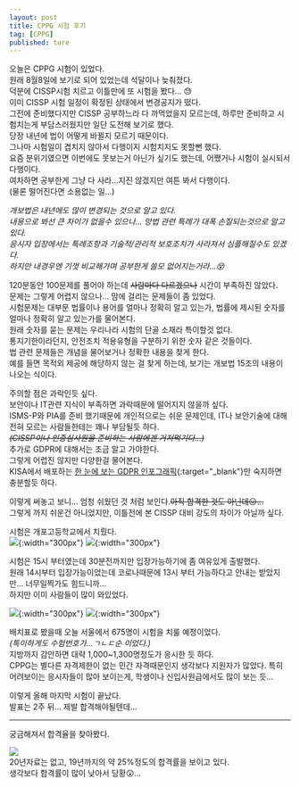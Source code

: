 ```yaml
---
layout: post
title: CPPG 시험 후기
tag: [CPPG]
published: ture
---
```


오늘은 CPPG 시험이 있었다.  
원래 8월8일에 보기로 되어 있었는데 석달이나 늦춰졌다.  
덕분에 CISSP시험 치르고 이틀만에 또 시험을 봤다... 😓  
이미 CISSP 시험 일정이 확정된 상태에서 변경공지가 떴다.  
그전에 준비했다지만 CISSP 공부하느라 다 까먹었을지 모르는데, 하루만 준비하고 시험치는게 부담스러웠지만 일단 도전해 보기로 했다.  
당장 내년에 법이 어떻게 바뀔지 모르기 때문이다.  
그나마 시험일이 겹치지 않아서 다행이지 시험치지도 못할뻔 했다.  
요즘 분위기였으면 이번에도 못보는거 아닌가 싶기도 했는데, 어쨌거나 시험이 실시되서 다행이다.  
여차하면 공부한게 그냥 다 사라...지진 않겠지만 여튼 봐서 다행이다.  
(물론 떨어진다면 소용없는 일...)  

_개보법은 내년에도 많이 변경되는 것으로 알고 있다._  
_내용으로 봐선 큰 차이가 없을수 있으나... 망법 관련 특례가 대폭 손질되는것으로 알고 있다._  
_응시자 입장에서는 특례조항과 기술적/관리적 보호조치가 사라져서 심플해질수도 있겠다._  
_하지만 내경우엔 기껏 비교해가며 공부한게 쓸모 없어지는거라...😵_

120분동안 100문제를 풀어야 하는데 ~~사람마다 다르겠으나~~ 시간이 부족하진 않았다.  
문제는 그렇게 어렵지 않으나... 맘에 걸리는 문제들이 좀 있었다.  
시험문제는 대부문 법률이나 용어를 얼마나 정확히 알고 있는가, 법률에 제시된 숫자를 얼마나 정확히 알고 있는가를 물어본다.  
원래 숫자를 묻는 문제는 우리나라 시험의 단골 소재라 특이할것 없다.  
통지기한이라던지, 안전조치 적용유형을 구분하기 위한 숫자 같은 것들이다.  
법 관련 문제들은 개념을 물어보거나 정확한 내용을 찾게 한다.  
예를 들면 목적외 제공에 해당하지 않는 걸 찾게 하는데, 보기는 개보법 15조의 내용이 나오는 식이다.  

주의할 점은 과락인듯 싶다.  
보안이나 IT관련 지식이 부족하면 과락때문에 떨어지지 않을까 싶다.  
ISMS-P와 PIA를 준비 했기때문에 개인적으로는 쉬운 문제인데, IT나 보안기술에 대해 전혀 모르는 사람들한테는 꽤나 부담될듯 하다.  
~~_(CISSP이나 인증심사원을 준비하는 사람에겐 거저먹기다...)_~~  
추가로 GDPR에 대해서는 조금 알고 가야한다.  
그렇게 어렵진 않지만 다양한걸 물어본다.  
KISA에서 배포하는 [한 눈에 보는 GDPR 인포그래픽](https://gdpr.kisa.or.kr/gdpr/bbs/selectArticleDetail.do?bbsId=BBSMSTR_000000000101&nttId=983){:target="_blank"}만 숙지하면 충분할듯 하다.  

이렇게 써놓고 보니... 엄청 쉬웠던 것 처럼 보인다.~~아직 합격한 것도 아닌데😑...~~  
그렇게 까지 쉬운건 아니었지만, 이틀전에 본 CISSP 대비 강도의 차이가 아닐까 싶다.  


시험은 개포고등학교에서 치뤘다.  
![](../../img/2021-12-05-CPPG%20examination%20review/1.jpg){:width="300px"}
![](../../img/2021-12-05-CPPG%20examination%20review/2.jpg){:width="300px"}  

시험은 15시 부터였는데 30분전까지만 입장가능하기에 좀 여유있게 출발했다.  
원래 14시부터 입장가능이었는데 코로나때문에 13시 부터 가능하다고 안내는 받았지만... 너무일찍가도 힘드니까...  
하지만 이미 사람들이 많이 와있었다.  

![](../../img/2021-12-05-CPPG%20examination%20review/3.jpg){:width="300px"}
![](../../img/2021-12-05-CPPG%20examination%20review/4.jpg){:width="300px"}  

배치표로 봤을때 오늘 서울에서 675명이 시험을 치룰 예정이었다.  
_(특이하게도 수험번호가...ㄱㄴㄷ순 이었다.)_  
지방까지 감안하면 대략 1,000~1,300명정도가 응시한 듯 하다.  
CPPG는 별다른 자격제한이 없는 민간 자격때문인지 생각보다 지원자가 많았다.
특히 어려보이는 응시자들이 많아 보이는게, 학생이나 신입사원급에서도 많이 보는 듯...

이렇게 올해 마지막 시험이 끝났다.  
발표는 2주 뒤... 제발 합격해야될텐데...  


-----

궁금해져서 합격율을 찾아봤다.  

![](../../img/2021-12-05-CPPG%20examination%20review/2021-12-06-17-33-01.png)  
20년자료는 없고, 19년까지의 약 25%정도의 합격률을 보이고 있다.  
생각보다 합격률이 많이 낮아서 당황😲...  

